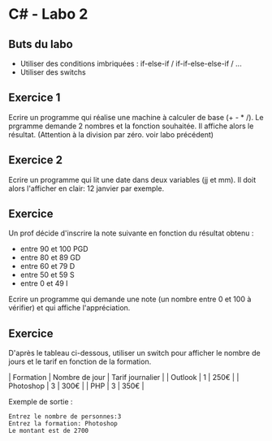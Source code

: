 # C# - Labo 2

## Buts du labo
- Utiliser des conditions imbriquées : if-else-if / if-if-else-else-if / ...
- Utiliser des switchs

## Exercice 1

Ecrire un programme qui réalise une machine à calculer de base (+ - * /). Le prgramme demande 2 nombres et la fonction souhaitée. Il affiche alors le résultat. (Attention à la division par zéro. voir labo précédent)

## Exercice 2


Ecrire un programme qui lit une date dans deux variables (jj et mm). Il doit alors l'afficher en clair: 12 janvier par exemple.

## Exercice 

Un prof décide d'inscrire la note suivante en fonction du résultat obtenu :
- entre 90 et 100 PGD
- entre 80 et 89 GD
- entre 60 et 79 D
- entre 50 et 59 S
- entre 0 et 49 I

Ecrire un programme qui demande une note (un nombre entre 0 et 100 à vérifier) et qui affiche l'appréciation.

## Exercice 

D'après le tableau ci-dessous, utiliser un switch pour afficher le nombre de jours et le tarif en fonction de la formation.

| Formation |	Nombre de jour |	Tarif journalier |
| Outlook	 | 1 |	250€ |
| Photoshop	| 3 |	300€ |
| PHP | 3	| 350€ |

Exemple de sortie : 

```
Entrez le nombre de personnes:3
Entrez la formation: Photoshop
Le montant est de 2700
```
